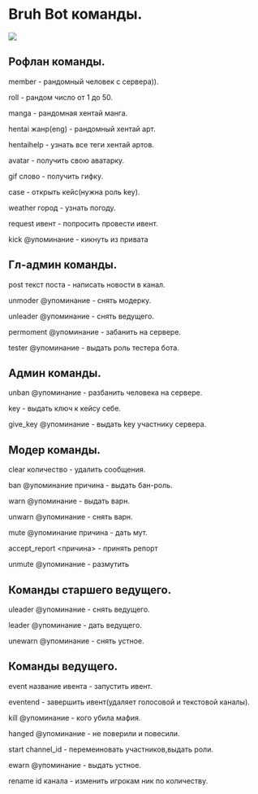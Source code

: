 <h1>Bruh Bot команды.</h1>

<img src='https://sun2-3.userapi.com/mqQGAA79UJcgtYTCekNhWhAk3oLGeP5N_lDa3A/dsF9IG5Bdkg.jpg'></img>


<h2>Рофлан команды.</h2>
<p>member - рандомный человек с сервера)).</p>
<p>roll - рандом число от 1 до 50.</p>
<p>manga - рандомная хентай манга.</p>
<p>hentai жанр(eng) - рандомный хентай арт.</p>
<p>hentaihelp - узнать все теги хентай артов.</p>
<p>avatar - получить свою аватарку.</p>
<p>gif слово - получить гифку.</p>
<p>case - открыть кейс(нужна роль key).</p>
<p>weather город - узнать погоду.</p>
<p>request ивент - попросить провести ивент.</p>
<p>kick @упоминание - кикнуть из привата</p>

<h2>Гл-админ команды.</h2>
<p>post текст поста - написать новости в канал.</p>
<p>unmoder @упоминание - снять модерку.</p>
<p>unleader @упоминание - снять ведущего.</p>
<p>permoment @упоминание - забанить на сервере.</p>
<p>tester @упоминание - выдать роль тестера бота.</p>

<h2>Админ команды.</h2>
<p>unban @упоминание - разбанить человека на сервере.</p>
<p>key - выдать ключ к кейсу себе.</p>
<p>give_key @упоминание - выдать key участнику сервера.</p>

<h2>Модер команды.</h2>
<p>clear количество - удалить сообщения.</p>
<p>ban @упоминание причина - выдать бан-роль.</p>
<p>warn @упоминание - выдать варн.</p>
<p>unwarn @упоминание - снять варн.</p>
<p>mute @упоминание причина - дать мут.</p>
<p>accept_report <причина> - принять репорт</p>
<p>unmute @упоминание - размутить</p>

<h2>Команды старшего ведущего.</h2>
<p>uleader @упоминание - снять ведущего.</p>
<p>leader @упоминание - дать ведущего.</p>
<p>unewarn @упоминание - снять устное.</p>

<h2>Команды ведущего.</h2>
<p>event название ивента - запустить ивент.</p>
<p>eventend - завершить ивент(удаляет голосовой и текстовой каналы).</p>
<p>kill @упоминание - кого убила мафия.</p>
<p>hanged @упоминание - не поверили и повесили.</p>
<p>start channel_id - перемеиновать участников,выдать роли.</p>
<p>ewarn @упоминание - выдать устное.</p>
<p>rename id канала - изменить игрокам ник по количеству.</p>



